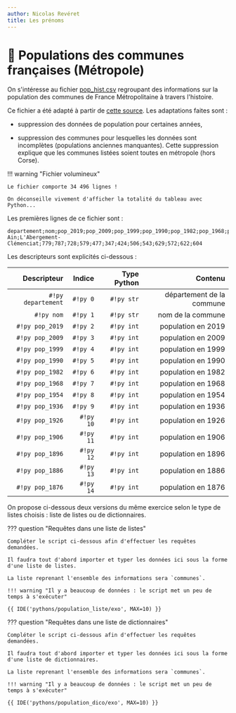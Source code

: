 ```yaml
---
author: Nicolas Revéret
title: Les prénoms
---
```

# 🦝 Populations des communes françaises (Métropole)

On s'intéresse au fichier [pop_hist.csv](../pop_hist.csv) regroupant des informations sur la population des communes de France Métropolitaine à travers l'histoire.

Ce fichier a été adapté à partir de [cette source](https://www.insee.fr/fr/statistiques/3698339). Les adaptations faites sont :

* suppression des données de population pour certaines années,

* suppression des communes pour lesquelles les données sont incomplètes (populations anciennes manquantes). Cette suppression explique que les communes listées soient toutes en métropole (hors Corse).

!!! warning "Fichier volumineux"

    Le fichier comporte 34 496 lignes !
    
    On déconseille vivement d'afficher la totalité du tableau avec Python...

Les premières lignes de ce fichier sont :

```title="📑 Données CSV"
departement;nom;pop_2019;pop_2009;pop_1999;pop_1990;pop_1982;pop_1968;pop_1954;pop_1936;pop_1926;pop_1906;pop_1896;pop_1886;pop_1876
Ain;L'Abergement-Clémenciat;779;787;728;579;477;347;424;506;543;629;572;622;604
```

Les descripteurs sont explicités ci-dessous :

|        Descripteur |    Indice | Type Python |                   Contenu |
| -----------------: | --------: | ----------: | ------------------------: |
| `#!py departement` |  `#!py 0` |  `#!py str` | département de la commune |
|         `#!py nom` |  `#!py 1` |  `#!py str` |         nom de la commune |
|    `#!py pop_2019` |  `#!py 2` |  `#!py int` |        population en 2019 |
|    `#!py pop_2009` |  `#!py 3` |  `#!py int` |        population en 2009 |
|    `#!py pop_1999` |  `#!py 4` |  `#!py int` |        population en 1999 |
|    `#!py pop_1990` |  `#!py 5` |  `#!py int` |        population en 1990 |
|    `#!py pop_1982` |  `#!py 6` |  `#!py int` |        population en 1982 |
|    `#!py pop_1968` |  `#!py 7` |  `#!py int` |        population en 1968 |
|    `#!py pop_1954` |  `#!py 8` |  `#!py int` |        population en 1954 |
|    `#!py pop_1936` |  `#!py 9` |  `#!py int` |        population en 1936 |
|    `#!py pop_1926` | `#!py 10` |  `#!py int` |        population en 1926 |
|    `#!py pop_1906` | `#!py 11` |  `#!py int` |        population en 1906 |
|    `#!py pop_1896` | `#!py 12` |  `#!py int` |        population en 1896 |
|    `#!py pop_1886` | `#!py 13` |  `#!py int` |        population en 1886 |
|    `#!py pop_1876` | `#!py 14` |  `#!py int` |        population en 1876 |

On propose ci-dessous deux versions du même exercice selon le type de listes choisis : liste de listes ou de dictionnaires.

??? question "Requêtes dans une liste de listes"

    Compléter le script ci-dessous afin d'effectuer les requêtes demandées. 
    
    Il faudra tout d'abord importer et typer les données ici sous la forme d'une liste de listes.
    
    La liste reprenant l'ensemble des informations sera `communes`.

    !!! warning "Il y a beaucoup de données : le script met un peu de temps à s'exécuter"
    
    {{ IDE('pythons/population_liste/exo', MAX=10) }}

??? question "Requêtes dans une liste de dictionnaires"

    Compléter le script ci-dessous afin d'effectuer les requêtes demandées. 
    
    Il faudra tout d'abord importer et typer les données ici sous la forme d'une liste de dictionnaires.
    
    La liste reprenant l'ensemble des informations sera `communes`.

    !!! warning "Il y a beaucoup de données : le script met un peu de temps à s'exécuter"
    
    {{ IDE('pythons/population_dico/exo', MAX=10) }}
    